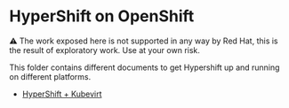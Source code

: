 # HyperShift on OpenShift

:warning: The work exposed here is not supported in any way by Red Hat, this is the result of exploratory work. Use at your own risk.

This folder contains different documents to get Hypershift up and running on different platforms.

* [HyperShift + Kubevirt](./kubevirt/kubevirt.md)